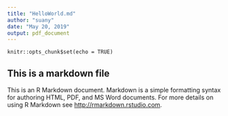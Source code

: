 ```yaml
---
title: "HelloWorld.md"
author: "suany"
date: "May 20, 2019"
output: pdf_document
---
```


```{r setup, include=FALSE}
knitr::opts_chunk$set(echo = TRUE)
```
## This is a markdown file

This is an R Markdown document. Markdown is a simple formatting syntax for authoring HTML, PDF, and MS Word documents. For more details on using R Markdown see <http://rmarkdown.rstudio.com>.

